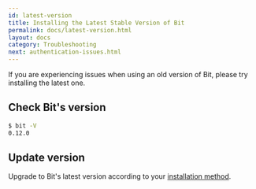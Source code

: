 ```yaml
---
id: latest-version
title: Installing the Latest Stable Version of Bit
permalink: docs/latest-version.html
layout: docs
category: Troubleshooting
next: authentication-issues.html
---
```


If you are experiencing issues when using an old version of Bit, please try installing the latest one.

## Check Bit's version

```bash
$ bit -V
0.12.0
```

## Update version

Upgrade to Bit's latest version according to your [installation method](/docs/installing-bit.html).
